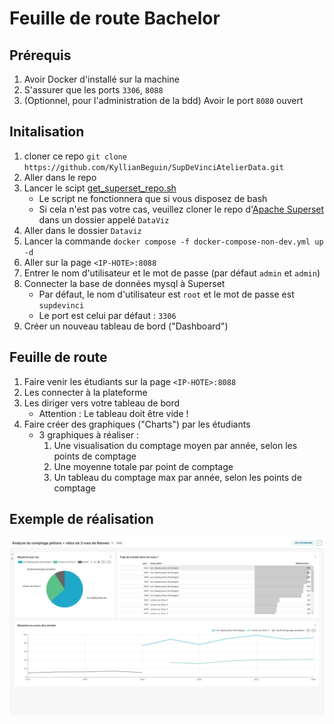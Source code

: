 # Feuille de route Bachelor
## Prérequis
1. Avoir Docker d'installé sur la machine
2. S'assurer que les ports `3306`, `8088`
3. (Optionnel, pour l'administration de la bdd) Avoir le port `8080` ouvert

## Initalisation
1. cloner ce repo `git clone https://github.com/KyllianBeguin/SupDeVinciAtelierData.git`
2. Aller dans le repo
3. Lancer le scipt [get_superset_repo.sh](./get_superset_repo.sh)
    * Le script ne fonctionnera que si vous disposez de bash
    * Si cela n'est pas votre cas, veuillez cloner le repo d'[Apache Superset](https://github.com/apache/superset) dans un dossier appelé `DataViz`
4. Aller dans le dossier `Dataviz`
5. Lancer la commande `docker compose -f docker-compose-non-dev.yml up -d`
6. Aller sur la page `<IP-HOTE>:8088`
7. Entrer le nom d'utilisateur et le mot de passe (par défaut `admin` et `admin`)
8. Connecter la base de données mysql à Superset
   * Par défaut, le nom d'utilisateur est `root` et le mot de passe est `supdevinci`
   * Le port est celui par défaut : `3306`
9. Créer un nouveau tableau de bord ("Dashboard")

## Feuille de route
1. Faire venir les étudiants sur la page `<IP-HOTE>:8088`
2. Les connecter à la plateforme
3. Les diriger vers votre tableau de bord
   * Attention : Le tableau doit être vide !
4. Faire créer des graphiques ("Charts") par les étudiants
   * 3 graphiques à réaliser :
        1. Une visualisation du comptage moyen par année, selon les points de comptage
        2. Une moyenne totale par point de comptage
        3. Un tableau du comptage max par année, selon les points de comptage

## Exemple de réalisation
![](./media/ExempleBachelor.png)